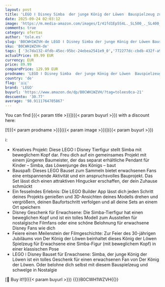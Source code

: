```yaml
---
layout: post
title: 'LEGO ǀ Disney Simba  der junge König der Löwen  Bauspielzeug zum Sammeln mit kreativer Tierfigur  entspannende Aktivität für Erwachsene  Geschenkidee für Filmfans 43247'
date: 2025-09-24 02:03:12
image: 'https://m.media-amazon.com/images/I/41fd1Ep5S4L._SL500_._SL400_.jpg'
comments: true
category: ofertas
author: 'tole.es'
slug: 'B0CWH1WZVH-de LEGO ǀ Disney Simba der junge König der Löwen Bauspielzeug...'
sku: 'B0CWH1WZVH-de'
tags: [ '3c7da132-4fdb-45ec-95bc-24ebea2541e9_0','772277dc-cbdb-432f-a915-25a321e9ed8c_0','772277dc-cbdb-432f-a915-25a321e9ed8c_6201','772277dc-cbdb-432f-a915-25a321e9ed8c_7401','772277dc-cbdb-432f-a915-25a321e9ed8c_8001','772277dc-cbdb-432f-a915-25a321e9ed8c_8101','Arborist Merchandising Root','BFCM_LEGO','Bauspielzeug & Konstruktionsspielzeug','Bauspielzeugsets','Building & Construction','CML-Toys','Custom Stores','LEGO','Self Service','Special Features Stores','Spielzeug','Top Brands in Toys','Toys All','lego','🇩🇪', ]
actualPrice: 89.99 EUR
currency: EUR
price: 89.99
comparePrice: 129.99 EUR
prodname: 'LEGO ǀ Disney Simba  der junge König der Löwen  Bauspielzeug zum Sammeln mit kreativer Tierfigur  entspannende Aktivität für Erwachsene  Geschenkidee für Filmfans 43247'
country: 'de'
flag: '🇩🇪'
brand: 'LEGO'
buyurl: 'https://www.amazon.de/dp/B0CWH1WZVH/?tag=tolees0ca-21'
descuento: '30.77'
average: '98.9111764705867'
---
```


You can find [{{< param title >}}]({{< param buyurl >}}) with a discount here:

[![{{< param prodname >}}]({{< param image >}})]({{< param buyurl >}})

ℹ️:

- Kreatives Projekt: Diese LEGO ǀ Disney Tierfigur stellt Simba mit beweglichem Kopf dar. Freu dich auf ein gemeinsames Projekt mit einem jüngeren Baumeister, der das separat erhältliche Pendant für Kinder – Simba, das Löwenjunge des Königs – baut
- Bauspaß: Dieses LEGO Bauset zum Sammeln bietet erwachsenen Fans eine entspannende Aktivität und ein anspruchsvolles Bauprojekt. Das Set lässt dich einen attraktiven Hingucker erschaffen, der dein Zuhause schmückt
- Ein fesselndes Erlebnis: Die LEGO Builder App lässt dich jeden Schritt deines Projekts genießen und 3D-Ansichten deines Modells drehen und vergrößern, deinen Baufortschritt verfolgen und all deine Sets an einem Ort speichern
- Disney Geschenk für Erwachsene: Die Simba-Tierfigur hat einen beweglichen Kopf und ist ein tolles Modell zum Ausstellen für nostalgische Filmfans oder eine schöne Belohnung für erwachsene Disney Fans wie dich
- Feiere einen Meilenstein der Filmgeschichte: Zur Feier des 30-jährigen Jubiläums von Der König der Löwen beinhaltet dieses König der Löwen Spielzeug für Erwachsene eine Simba-Figur (mit beweglichem Kopf) in einer klassischen Pose
- LEGO ǀ Disney Bauset für Erwachsene: Simba, der junge König der Löwen ist ein tolles Geschenk für einen erwachsenen Fan von Der König der Löwen. Oder belohne dich selbst mit diesem Bauspielzeug und schwelge in Nostalgie

[🛒 Buy it!!]({{< param buyurl >}})
{{<world>}}B0CWH1WZVH{{</world>}}
